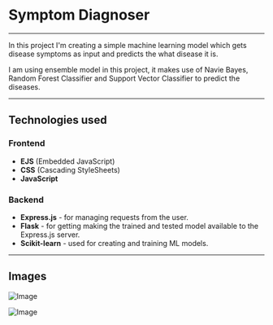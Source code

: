 # Symptom Diagnoser

---

In this project I'm creating a simple machine learning model which gets disease symptoms as input and predicts the what disease it is.

I am using ensemble model in this project, it makes use of Navie Bayes, Random Forest Classifier and Support Vector Classifier to predict the diseases.

---

## Technologies used

### Frontend

- **EJS** (Embedded JavaScript)
- **CSS** (Cascading StyleSheets)
- **JavaScript**

### Backend

- **Express.js** - for managing requests from the user.
- **Flask** - for getting making the trained and tested model available to the Express.js server.
- **Scikit-learn** - used for creating and training ML models.

---

## Images

![Image](https://drive.google.com/file/d/1cj9sNjevjFZTZ25ihejhKkZ3WWTF47Zs/view?usp=sharing)

![Image](https://drive.google.com/file/d/1n-2MZ9CeCrhH5rT-OWz93cMWnOn9lfDf/view?usp=sharing)
